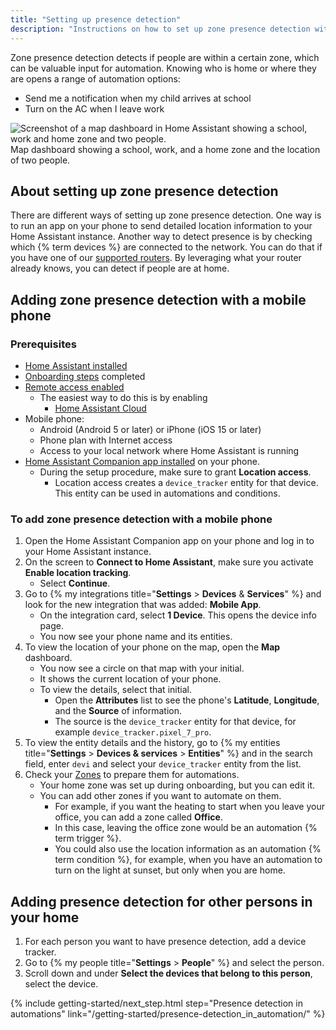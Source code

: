 ```yaml
---
title: "Setting up presence detection"
description: "Instructions on how to set up zone presence detection within Home Assistant."
---
```


Zone presence detection detects if people are within a certain zone, which can be valuable input for automation. Knowing who is home or where they are opens a range of automation options:

- Send me a notification when my child arrives at school
- Turn on the AC when I leave work

<p class='img'>
    <img src="/images/screenshots/map.png" alt="Screenshot of a map dashboard in Home Assistant showing a school, work and home zone and two people."/>
    Map dashboard showing a school, work, and a home zone and the location of two people.
</p>

## About setting up zone presence detection

There are different ways of setting up zone presence detection. One way is to run an app on your phone to send detailed location information to your Home Assistant instance. Another way to detect presence is by checking which {% term devices %} are connected to the network. You can do that if you have one of our [supported routers][routers]. By leveraging what your router already knows, you can detect if people are at home.

## Adding zone presence detection with a mobile phone

### Prerequisites

- [Home Assistant installed](/installation/)
- [Onboarding steps](/getting-started/onboarding/) completed
- [Remote access enabled](/docs/configuration/remote/)
  - The easiest way to do this is by enabling
    - [Home Assistant Cloud](https://nabucasa.com/config/)
- Mobile phone:
  - Android (Android 5 or later) or iPhone (iOS 15 or later)
  - Phone plan with Internet access
  - Access to your local network where Home Assistant is running
- [Home Assistant Companion app installed](https://companion.home-assistant.io/docs/getting_started/) on your phone.
  - During the setup procedure, make sure to grant **Location access**.
    - Location access creates a `device_tracker` entity for that device. This entity can be used in automations and conditions.

### To add zone presence detection with a mobile phone

1. Open the Home Assistant Companion app on your phone and log in to your Home Assistant instance.
2. On the screen to **Connect to Home Assistant**, make sure you activate **Enable location tracking**.
   - Select **Continue**.
3. Go to {% my integrations title="**Settings** > **Devices** & **Services**" %} and look for the new integration that was added: **Mobile App**.
   - On the integration card, select **1 Device**. This opens the device info page.
   - You now see your phone name and its entities.
4. To view the location of your phone on the map, open the **Map** dashboard.
   - You now see a circle on that map with your initial.
   - It shows the current location of your phone.
   - To view the details, select that initial.
     - Open the **Attributes** list to see the phone's **Latitude**, **Longitude**, and the **Source** of information.
     - The source is the `device_tracker` entity for that device, for example `device_tracker.pixel_7_pro`.
5. To view the entity details and the history, go to {% my entities title="**Settings** > **Devices & services** > **Entities**" %} and in the search field, enter `devi` and select your `device_tracker` entity from the list.
6. Check your [Zones](/integrations/zone/) to prepare them for automations.
   - Your home zone was set up during onboarding, but you can edit it.
   - You can add other zones if you want to automate on them.
     - For example, if you want the heating to start when you leave your office, you can add a zone called **Office**.
     - In this case, leaving the office zone would be an automation {% term trigger %}.
     - You could also use the location information as an automation {% term condition %}, for example, when you have an automation to turn on the light at sunset, but only when you are home.

## Adding presence detection for other persons in your home

1. For each person you want to have presence detection, add a device tracker.
2. Go to {% my people title="**Settings** > **People**" %} and select the person.
3. Scroll down and under **Select the devices that belong to this person**, select the device.

[routers]: /integrations/#presence-detection
[nmap]: /integrations/nmap_tracker
[ha-bluetooth]: /integrations/bluetooth_tracker
[ha-bluetooth-le]: /integrations/bluetooth_le_tracker
[ha-locative]: /integrations/locative
[ha-gpslogger]: /integrations/gpslogger
[ha-presence]: /integrations/#presence-detection
[mqtt-self]: /integrations/mqtt/#run-your-own
[mqtt-cloud]: /integrations/mqtt/#cloudmqtt
[zone]: /integrations/zone/
[trigger]: /getting-started/automation-trigger/#zone-trigger
[condition]: /getting-started/automation-condition/#zone-condition
[companion]: https://companion.home-assistant.io/

{% include getting-started/next_step.html step="Presence detection in automations" link="/getting-started/presence-detection_in_automation/" %}
